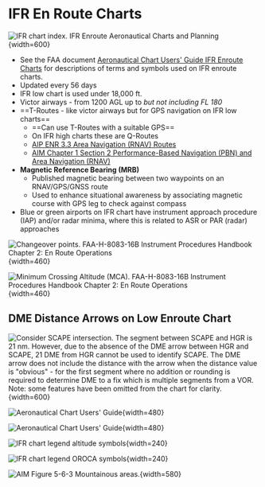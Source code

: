 # IFR En Route Charts

![IFR chart index. [IFR Enroute Aeronautical Charts and Planning](https://www.faa.gov/air_traffic/flight_info/aeronav/digital_products/ifr/)](/img/ifr-chart-index.jpg){width=600}

* See the FAA document [Aeronautical Chart Users' Guide IFR Enroute Charts](https://www.faa.gov/air_traffic/flight_info/aeronav/digital_products/aero_guide/) for descriptions of terms and symbols used on IFR enroute charts.
* Updated every 56 days
* IFR low chart is used under 18,000 ft.
* Victor airways - from 1200 AGL up to *but not including FL 180*
* ==T-Routes - like victor airways but for GPS navigation on IFR low charts==
  * ==Can use T-Routes with a suitable GPS==
  * On IFR high charts these are Q-Routes
  * [AIP ENR 3.3 Area Navigation (RNAV) Routes](https://www.faa.gov/air_traffic/publications/atpubs/aip_html/part2_enr_section_3.3.html)
  * [AIM Chapter 1 Section 2 Performance-Based Navigation (PBN) and Area Navigation (RNAV)](https://www.faa.gov/air_traffic/publications/atpubs/aim_html/chap1_section_2.html)
* **Magnetic Reference Bearing (MRB)**
  * Published magnetic bearing between two waypoints on an RNAV/GPS/GNSS route
  * Used to enhance situational awareness by associating magnetic course with GPS leg to check against compass
* Blue or green airports on IFR chart have instrument approach procedure (IAP) and/or radar minima, where this is related to ASR or PAR (radar) approaches

![Changeover points. [FAA-H-8083-16B Instrument Procedures Handbook](https://www.faa.gov/regulations_policies/handbooks_manuals/aviation/instrument_procedures_handbook) [Chapter 2: En Route Operations](https://www.faa.gov/sites/faa.gov/files/regulations_policies/handbooks_manuals/aviation/instrument_procedures_handbook/FAA-H-8083-16B_Chapter_2.pdf)](/img/iph/iph-figure-2-42-changeover-points.jpg){width=460}

![Minimum Crossing Altitude (MCA). [FAA-H-8083-16B Instrument Procedures Handbook](https://www.faa.gov/regulations_policies/handbooks_manuals/aviation/instrument_procedures_handbook) [Chapter 2: En Route Operations](https://www.faa.gov/sites/faa.gov/files/regulations_policies/handbooks_manuals/aviation/instrument_procedures_handbook/FAA-H-8083-16B_Chapter_2.pdf)](/img/iph/iph-figure-2-62-mca.jpg){width=460}

## DME Distance Arrows on Low Enroute Chart

![Consider SCAPE intersection. The segment between SCAPE and HGR is 21 nm. However, due to the absence of the DME arrow between HGR and SCAPE, 21 DME from HGR cannot be used to identify SCAPE. The DME arrow does not include the distance with the arrow when the distance value is "obvious" - for the first segment where no addition or rounding is required to determine DME to a fix which is multiple segments from a VOR. Note: some features have been omitted from the chart for clarity.](/img/scape-decluttered.jpg){width=600}

![[Aeronautical Chart Users' Guide](https://www.faa.gov/air_traffic/flight_info/aeronav/digital_products/aero_guide/)](/img/ifr-low-instructions-dme.jpg){width=480}

![[Aeronautical Chart Users' Guide](https://www.faa.gov/air_traffic/flight_info/aeronav/digital_products/aero_guide/)](/img/ifr-low-instructions-fix-arrow.jpg){width=480}

![IFR chart legend altitude symbols](/img/ifr-chart-legend-altitude-symbols.png){width=240}

![IFR chart legend OROCA symbols](/img/ifr-chart-legend-oroca.png){width=240}

![[AIM Figure 5-6-3](https://www.faa.gov/air_traffic/publications/atpubs/aim_html/chap5_section_6.html#$paragraph5-6-16) Mountainous areas.](/img/aim/aim-figure-5-6-3-mountainous-areas.jpg){width=580}
